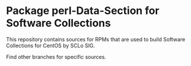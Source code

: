 # Package perl-Data-Section for Software Collections

This repository contains sources for RPMs that are used
to build Software Collections for CentOS by SCLo SIG.

Find other branches for specific sources.

